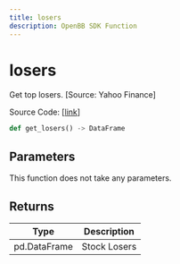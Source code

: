 ```yaml
---
title: losers
description: OpenBB SDK Function
---
```


# losers

Get top losers. [Source: Yahoo Finance]

Source Code: [[link](https://github.com/OpenBB-finance/OpenBBTerminal/tree/main/openbb_terminal/stocks/discovery/yahoofinance_model.py#L35)]

```python
def get_losers() -> DataFrame
```
## Parameters

This function does not take any parameters.

## Returns

| Type | Description |
| ---- | ----------- |
| pd.DataFrame | Stock Losers |

